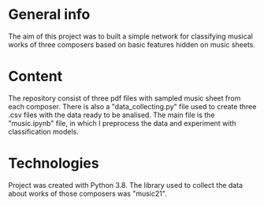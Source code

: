 # General info
The aim of this project was to built a simple network for classifying musical works of three composers based on basic features hidden on music sheets.

# Content 
The repository consist of three pdf files with sampled music sheet from each composer. 
There is also a "data_collecting.py" file used to create three .csv files with the data ready to be analised.
The main file is the "music.ipynb" file, in which I preprocess the data and experiment with classification models.

# Technologies
Project was created with Python 3.8.
The library used to collect the data about works of those composers was "music21".

